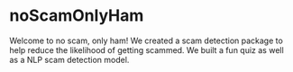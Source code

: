 # noScamOnlyHam

Welcome to no scam, only ham! We created a scam detection package to help reduce the likelihood of getting scammed. We built a fun quiz as well as a NLP scam detection model.
